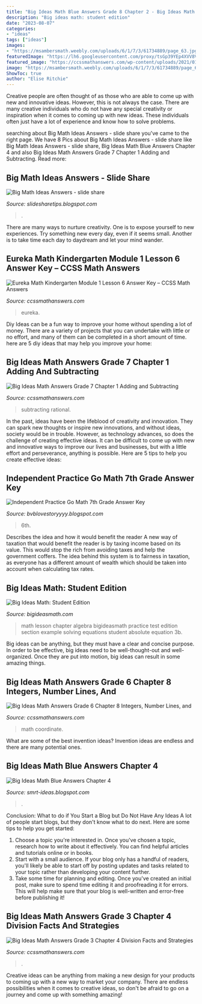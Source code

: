 ```yaml
---
title: "Big Ideas Math Blue Answers Grade 8 Chapter 2 - Big Ideas Math Answers Grade 7 Chapter 1 Adding And Subtracting"
description: "Big ideas math: student edition"
date: "2023-08-07"
categories:
- "ideas"
tags: ["ideas"]
images:
- "https://msambersmath.weebly.com/uploads/6/1/7/3/61734889/page_63.jpg"
featuredImage: "https://lh6.googleusercontent.com/proxy/tsGp39YEp4XVV8VlHvtgcdaBckbsJ2wCsrzuEbBRSoLcf9zVsQ0tiObBzBhRV2PWagqyctyUxKcozYTSQW_3rY9a--l1BUsdfPnD7eu70saIcLOyo9NlkKpAoi1-Ny3m33jyjAPjLYwX5G0cPF6WFxpIJztSyS9egnPSUp96ZeNfJL1q8PATSyUZvnEmxnHva0Ym-_FAuQFWZlSE=s0-d"
featured_image: "https://ccssmathanswers.com/wp-content/uploads/2021/01/Big-Ideas-Math-Book-7th-Grade-Answer-Key-Chapter-1-Adding-and-Subtracting-Rational-Numbers-1.4-Lesson-Question-3.jpg"
image: "https://msambersmath.weebly.com/uploads/6/1/7/3/61734889/page_63.jpg"
ShowToc: true
author: "Elise Ritchie"
---
```



Creative people are often thought of as those who are able to come up with new and innovative ideas. However, this is not always the case. There are many creative individuals who do not have any special creativity or inspiration when it comes to coming up with new ideas. These individuals often just have a lot of experience and know how to solve problems.

	

		
searching about Big Math Ideas Answers - slide share you've came to the right page. We have 8 Pics about Big Math Ideas Answers - slide share like Big Math Ideas Answers - slide share, Big Ideas Math Blue Answers Chapter 4 and also Big Ideas Math Answers Grade 7 Chapter 1 Adding and Subtracting. Read more:
		
    
## Big Math Ideas Answers - Slide Share

<img loading=lazy src="https://lh6.googleusercontent.com/proxy/tsGp39YEp4XVV8VlHvtgcdaBckbsJ2wCsrzuEbBRSoLcf9zVsQ0tiObBzBhRV2PWagqyctyUxKcozYTSQW_3rY9a--l1BUsdfPnD7eu70saIcLOyo9NlkKpAoi1-Ny3m33jyjAPjLYwX5G0cPF6WFxpIJztSyS9egnPSUp96ZeNfJL1q8PATSyUZvnEmxnHva0Ym-_FAuQFWZlSE=s0-d" onerror="this.onerror=null;this.src='https://tse1.mm.bing.net/th?id=OIP.xaqCieI6Qd6by3NMDe6TMwHaJl&amp;pid=15.1';" alt="Big Math Ideas Answers - slide share">

_Source: slidesharetips.blogspot.com_

>. 

	

There are many ways to nurture creativity. One is to expose yourself to new experiences. Try something new every day, even if it seems small. Another is to take time each day to daydream and let your mind wander.

    
## Eureka Math Kindergarten Module 1 Lesson 6 Answer Key – CCSS Math Answers

<img loading=lazy src="https://ccssmathanswers.com/wp-content/uploads/2021/03/Eureka-Math-Kindergarten-Module-1-Lesson-6-Problem-Set-Answer-Key-1-1.png" onerror="this.onerror=null;this.src='https://tse3.mm.bing.net/th?id=OIP.jS1mQs5JQeoJq7iH5UzYnwHaIW&amp;pid=15.1';" alt="Eureka Math Kindergarten Module 1 Lesson 6 Answer Key – CCSS Math Answers">

_Source: ccssmathanswers.com_

>eureka. 

	

Diy Ideas can be a fun way to improve your home without spending a lot of money. There are a variety of projects that you can undertake with little or no effort, and many of them can be completed in a short amount of time. here are 5 diy ideas that may help you improve your home: 

    
## Big Ideas Math Answers Grade 7 Chapter 1 Adding And Subtracting

<img loading=lazy src="https://ccssmathanswers.com/wp-content/uploads/2021/01/Big-Ideas-Math-Book-7th-Grade-Answer-Key-Chapter-1-Adding-and-Subtracting-Rational-Numbers-1.4-Lesson-Question-3.jpg" onerror="this.onerror=null;this.src='https://tse4.mm.bing.net/th?id=OIP.wPvvYyiwxTKFCiFp_QxrowHaB6&amp;pid=15.1';" alt="Big Ideas Math Answers Grade 7 Chapter 1 Adding and Subtracting">

_Source: ccssmathanswers.com_

>subtracting rational. 

	

In the past, ideas have been the lifeblood of creativity and innovation. They can spark new thoughts or inspire new innovations, and without ideas, society would be in trouble. However, as technology advances, so does the challenge of creating effective ideas. It can be difficult to come up with new and innovative ways to improve our lives and businesses, but with a little effort and perseverance, anything is possible. Here are 5 tips to help you create effective ideas: 
    
## Independent Practice Go Math 7th Grade Answer Key

<img loading=lazy src="https://msambersmath.weebly.com/uploads/6/1/7/3/61734889/page_63.jpg" onerror="this.onerror=null;this.src='https://tse3.mm.bing.net/th?id=OIP.S1Lke2Z0alO4tHoyEde7JQHaFj&amp;pid=15.1';" alt="Independent Practice Go Math 7th Grade Answer Key">

_Source: bvblovestoryyyy.blogspot.com_

>6th. 

	

Describes the idea and how it would benefit the reader
A new way of taxation that would benefit the reader is by taxing income based on its value. This would stop the rich from avoiding taxes and help the government coffers. The idea behind this system is to fairness in taxation, as everyone has a different amount of wealth which should be taken into account when calculating tax rates.

    
## Big Ideas Math: Student Edition

<img loading=lazy src="http://www.bigideasmath.com/uploads/images/online_book_thumb.jpg" onerror="this.onerror=null;this.src='https://tse3.mm.bing.net/th?id=OIP.hj0W_GzfXN2mANOwcb7ooAHaJe&amp;pid=15.1';" alt="Big Ideas Math: Student Edition">

_Source: bigideasmath.com_

>math lesson chapter algebra bigideasmath practice test edition section example solving equations student absolute equation 3b. 

	

Big ideas can be anything, but they must have a clear and concise purpose. In order to be effective, big ideas need to be well-thought-out and well-organized. Once they are put into motion, big ideas can result in some amazing things.

    
## Big Ideas Math Answers Grade 6 Chapter 8 Integers, Number Lines, And

<img loading=lazy src="https://ccssmathanswers.com/wp-content/uploads/2021/01/Big-Ideas-Math-Book-6th-Grade-Answer-Key-Chapter-8-Integers-Number-Lines-and-the-Coordinate-Plane-Lesson-8.5-The-Coordinate-Plane-Question-22-768x498.jpg" onerror="this.onerror=null;this.src='https://tse2.mm.bing.net/th?id=OIP.Ge7d4jTGSeeYeiiRGUEYEgHaEz&amp;pid=15.1';" alt="Big Ideas Math Answers Grade 6 Chapter 8 Integers, Number Lines, and">

_Source: ccssmathanswers.com_

>math coordinate. 

	

What are some of the best invention ideas?
Invention ideas are endless and there are many potential ones.

    
## Big Ideas Math Blue Answers Chapter 4

<img loading=lazy src="https://media.cheggcdn.com/media/0d1/0d1d4c00-1a22-4a2a-b9a0-cb677054ee1b/image.png" onerror="this.onerror=null;this.src='https://tse2.mm.bing.net/th?id=OIP.epdY2eT6nNIhH55MZPaZIQHaJ4&amp;pid=15.1';" alt="Big Ideas Math Blue Answers Chapter 4">

_Source: smrt-ideas.blogspot.com_

>. 

	

Conclusion: What to do if You Start a Blog but Do Not Have Any Ideas
A lot of people start blogs, but they don't know what to do next. Here are some tips to help you get started: 
1) Choose a topic you're interested in. Once you've chosen a topic, research how to write about it effectively. You can find helpful articles and tutorials online or in books.
2) Start with a small audience. If your blog only has a handful of readers, you'll likely be able to start off by posting updates and tasks related to your topic rather than developing your content further. 
3) Take some time for planning and editing. Once you've created an initial post, make sure to spend time editing it and proofreading it for errors. This will help make sure that your blog is well-written and error-free before publishing it!

    
## Big Ideas Math Answers Grade 3 Chapter 4 Division Facts And Strategies

<img loading=lazy src="https://ccssmathanswers.com/wp-content/uploads/2020/12/Big-Ideas-Math-Answers-3rd-Grade-Chapter-4-Division-Facts-and-Strategies-3.png" onerror="this.onerror=null;this.src='https://tse3.mm.bing.net/th?id=OIP.lgYL-Dt6rMRgCzrgfmXV6wHaGu&amp;pid=15.1';" alt="Big Ideas Math Answers Grade 3 Chapter 4 Division Facts and Strategies">

_Source: ccssmathanswers.com_

>. 

	

Creative ideas can be anything from making a new design for your products to coming up with a new way to market your company. There are endless possibilities when it comes to creative ideas, so don't be afraid to go on a journey and come up with something amazing!

